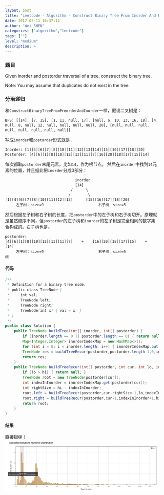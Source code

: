 ```yaml
---
layout: post
title: "Leetcode - Algorithm - Construct Binary Tree From Inorder And Postorder Traversal "
date: 2017-05-11 16:37:12
author: "Wei SHEN"
categories: ["algorithm","leetcode"]
tags: [""]
level: "medium"
description: >
---
```


### 题目
Given inorder and postorder traversal of a tree, construct the binary tree.

Note:
You may assume that duplicates do not exist in the tree.

### 分治递归
和`ConstructBinaryTreeFromPreorderAndInorder`一样，假设二叉树是：
```
BFS: [[14], [7, 15], [1, 11, null, 17], [null, 6, 10, 13, 16, 18], [4, null, 8, null, 12, null, null, null, null, 20], [null, null, null, null, null, null, null, null]]
```
写成`inorder`和`postorder`形式就是，
```
Inorder: [1][4][6][7][8][10][11][12][13][14][15][16][17][18][20]
Postorder: [4][6][1][8][10][12][13][11][7][16][20][18][17][15][14]
```
每次都取`postorder`末尾元素，比如`14`，作为根节点。 然后在`inorder`中找到`14`元素的位置，并且据此把`inorder`分成3部分：
```
                                inorder
                                [14]
                              /      \
                             /        \
[1][4][6][7][8][10][11][12][13]      [15][16][17][18][20]
     左子树：size=9                         右子树：size=5
```
然后根据左子树和右子树的长度，把`postorder`中的左子树和右子树切开。原理就是虽然顺序不同，但`postorder`的左子树和`inorder`的左子树是完全相同的数字集合构成的。右子树也是。
```
postorder:
[4][6][1][8][10][12][13][11][7]    +    [16][20][18][17][15]    +    [14]
     左子树：size=9                         右子树：size=5              根
```

#### 代码
```java
/**
 * Definition for a binary tree node.
 * public class TreeNode {
 *     int val;
 *     TreeNode left;
 *     TreeNode right;
 *     TreeNode(int x) { val = x; }
 * }
 */
public class Solution {
    public TreeNode buildTree(int[] inorder, int[] postorder) {
        if (inorder.length == 0 || postorder.length == 0) { return null; }
        Map<Integer,Integer> inorderIndexMap = new HashMap<>();
        for (int i = 0; i < inorder.length; i++) { inorderIndexMap.put(inorder[i],i); }
        TreeNode res = buildTreeRecur(postorder,postorder.length-1,0,inorder.length-1,inorderIndexMap);
        return res;
    }
    public TreeNode buildTreeRecur(int[] postorder, int cur, int lo, int hi, Map<Integer,Integer> inorderIndexMap) {
        if (lo > hi) { return null; }
        TreeNode root = new TreeNode(postorder[cur]);
        int indexInInorder = inorderIndexMap.get(postorder[cur]);
        int rightSize = hi - indexInInorder;
        root.left = buildTreeRecur(postorder,cur-rightSize-1,lo,indexInInorder-1,inorderIndexMap);
        root.right = buildTreeRecur(postorder,cur-1,indexInInorder+1,hi,inorderIndexMap);
        return root;
    }
}
```

#### 结果
直接银弹！
![construct-binary-tree-from-inorder-and-postorder-traversal-1](/images/leetcode/construct-binary-tree-from-inorder-and-postorder-traversal-1.png)
